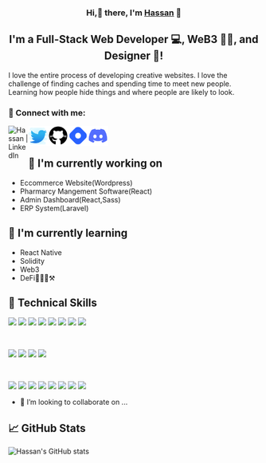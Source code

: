<h3 align="center">
 Hi,👋 there, I'm <a href="https://www.hassan.dotcreative.co.ke" target="_blank" rel="noreferrer">Hassan</a> 👋
</h3>

<h2 align="center">
I'm a Full-Stack Web Developer 💻, WeB3 🚀🦄, and Designer 🎨!
</h2> 

I love the entire process of developing creative websites. I love the challenge of finding caches and spending time to meet new people. Learning how people hide things and where people are likely to look.

### 🤝 Connect with me:
<a href="https://www.linkedin.com/in/hassan-kiprono/"><img align="left" src="https://raw.githubusercontent.com/yushi1007/yushi1007/main/images/linkedin.svg" alt="Hassan | LinkedIn" length="40px" width="40px"/></a>
<a href="https://twitter.com/kip_hassan"><img align="left" src="https://github.com/hassankirwa/images/blob/main/icons8-twitter.svg" alt="Hassan | Twitter" length="40px" width="40px"/></a>
<a href="https://github.com/hassankirwa"><img align="left" src="https://github.com/hassankirwa/images/blob/main/icons8-github.svg" alt="Hassan | Github" length="40px" width="40px"/></a>
<a href="https://techblog254.hashnode.dev/"><img align="left" src="https://github.com/hassankirwa/images/blob/main/icons8-hashnode-240.png" alt="Hassan | Hashnode" length="40px" width="40px"/></a>
<a href="https://discord.com/hassacodes"><img align="left" src="https://github.com/hassankirwa/images/blob/main/icons8-discord-new-240.png" alt="Hassan | Discord" length="40px" width="40px"/></a>

</br>
</br>


## 🔭 I'm currently working on
- Eccommerce Website(Wordpress)
- Pharmarcy Mangement Software(React)
- Admin Dashboard(React,Sass)
- ERP System(Laravel)

## 🌱 I'm currently learning
- React Native
- Solidity
- Web3
- DeFi👨🏽‍🌾⚒️

## 💼 Technical Skills

![](https://img.shields.io/badge/Code-React-informational?style=flat&logo=react&color=61DAFB)
![](https://img.shields.io/badge/Code-Redux-informational?style=flat&logo=Redux&color=764ABC)
![](https://img.shields.io/badge/Code-JavaScript-informational?style=flat&logo=JavaScript&color=F7DF1E)
![](https://img.shields.io/badge/Code-HTML5-informational?style=flat&logo=HTML5&color=E34F26)
![](https://img.shields.io/badge/Code-PostgreSQL-informational?style=flat&logo=PostgreSQL&color=336791)
![](https://img.shields.io/badge/Code-SQLite-informational?style=flat&logo=SQLite&color=003B57)
![](https://img.shields.io/badge/Code-Python-informational?style=flat&logo=Python&color=003B57)
![](https://img.shields.io/badge/Tools-NodeJs-informational?style=flat&logo=Node&color=2ed573)



</br>

![](https://img.shields.io/badge/Style-Bootstrap-informational?style=flat&logo=Bootstrap&color=7952B3)
![](https://img.shields.io/badge/Style-CSS3-informational?style=flat&logo=CSS3&color=1572B6)
![](https://img.shields.io/badge/Style-styled--components-informational?style=flat&logo=styled-components&color=DB7093)
![](https://img.shields.io/badge/Style-Material--UI-informational?style=flat&logo=Material-UI&color=0081CB)


</br>

![](https://img.shields.io/badge/Tools-Figma-informational?style=flat&logo=Figma&color=F24E1E)
![](https://img.shields.io/badge/Tools-NPM-informational?style=flat&logo=NPM&color=CB3837)
![](https://img.shields.io/badge/Tools-Yarn-informational?style=flat&logo=Yarn&color=2C8EBB)
![](https://img.shields.io/badge/Tools-Postman-informational?style=flat&logo=Postman&color=FF6C37)
![](https://img.shields.io/badge/Tools-Heroku-informational?style=flat&logo=Heroku&color=430098)
![](https://img.shields.io/badge/Tools-Netlify-informational?style=flat&logo=netlify&color=00C7B7)
![](https://img.shields.io/badge/Tools-Git-informational?style=flat&logo=Git&color=F05032)
![](https://img.shields.io/badge/Tools-GitHub-informational?style=flat&logo=GitHub&color=181717)

- 💞️ I’m looking to collaborate on ...


## 📈 GitHub Stats 

![Hassan's GitHub stats](https://github-readme-stats.vercel.app/api?username=hassankirwa&show_icons=true&theme=radical)
<!-- [![Top Langs](https://github-readme-stats.vercel.app/api/top-langs/?username=hassankirwa&layout=compact)](https://github.com/hassankirwa) -->


<!---
hassankirwa/hassankirwa is a ✨ special ✨ repository because its `README.md` (this file) appears on your GitHub profile.
You can click the Preview link to take a look at your changes.
--->
